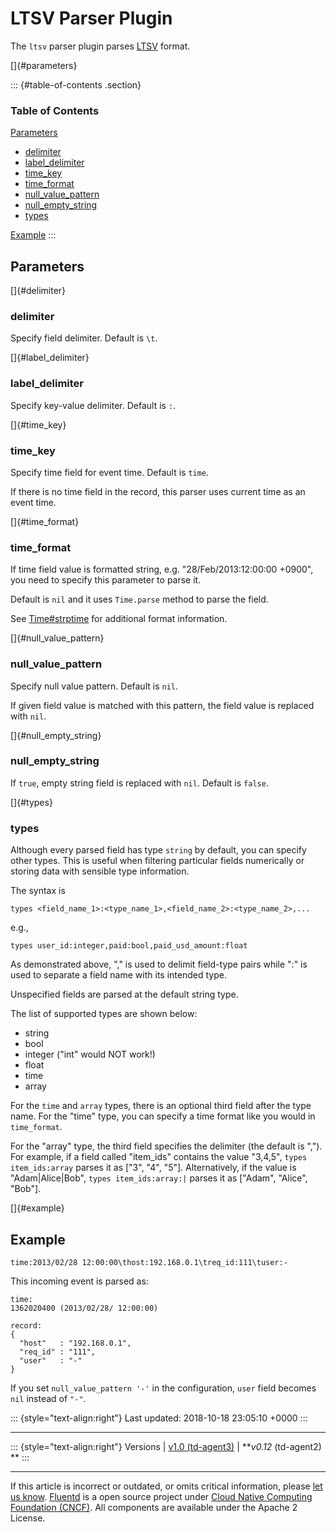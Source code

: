 LTSV Parser Plugin
==================

The `ltsv` parser plugin parses [LTSV](http://ltsv.org/) format.

[]{#parameters}

::: {#table-of-contents .section}
### Table of Contents

[Parameters](#parameters)

-   [delimiter](#delimiter)
-   [label\_delimiter](#label_delimiter)
-   [time\_key](#time_key)
-   [time\_format](#time_format)
-   [null\_value\_pattern](#null_value_pattern)
-   [null\_empty\_string](#null_empty_string)
-   [types](#types)

[Example](#example)
:::

Parameters
----------

[]{#delimiter}

### delimiter

Specify field delimiter. Default is `\t`.

[]{#label_delimiter}

### label\_delimiter

Specify key-value delimiter. Default is `:`.

[]{#time_key}

### time\_key

Specify time field for event time. Default is `time`.

If there is no time field in the record, this parser uses current time
as an event time.

[]{#time_format}

### time\_format

If time field value is formatted string, e.g. "28/Feb/2013:12:00:00
+0900", you need to specify this parameter to parse it.

Default is `nil` and it uses `Time.parse` method to parse the field.

See
[Time\#strptime](http://ruby-doc.org/stdlib-2.4.1/libdoc/time/rdoc/Time.html#method-c-strptime)
for additional format information.

[]{#null_value_pattern}

### null\_value\_pattern

Specify null value pattern. Default is `nil`.

If given field value is matched with this pattern, the field value is
replaced with `nil`.

[]{#null_empty_string}

### null\_empty\_string

If `true`, empty string field is replaced with `nil`. Default is
`false`.

[]{#types}

### types

Although every parsed field has type `string` by default, you can
specify other types. This is useful when filtering particular fields
numerically or storing data with sensible type information.

The syntax is

``` {.CodeRay}
types <field_name_1>:<type_name_1>,<field_name_2>:<type_name_2>,...
```

e.g.,

``` {.CodeRay}
types user_id:integer,paid:bool,paid_usd_amount:float
```

As demonstrated above, "," is used to delimit field-type pairs while ":"
is used to separate a field name with its intended type.

Unspecified fields are parsed at the default string type.

The list of supported types are shown below:

-   string
-   bool
-   integer ("int" would NOT work!)
-   float
-   time
-   array

For the `time` and `array` types, there is an optional third field after
the type name. For the "time" type, you can specify a time format like
you would in `time_format`.

For the "array" type, the third field specifies the delimiter (the
default is ","). For example, if a field called "item\_ids" contains the
value "3,4,5", `types item_ids:array` parses it as \["3", "4", "5"\].
Alternatively, if the value is "Adam\|Alice\|Bob",
`types item_ids:array:|` parses it as \["Adam", "Alice", "Bob"\].

[]{#example}

Example
-------

``` {.CodeRay}
time:2013/02/28 12:00:00\thost:192.168.0.1\treq_id:111\tuser:-
```

This incoming event is parsed as:

``` {.CodeRay}
time:
1362020400 (2013/02/28/ 12:00:00)

record:
{
  "host"   : "192.168.0.1",
  "req_id" : "111",
  "user"   : "-"
}
```

If you set `null_value_pattern '-'` in the configuration, `user` field
becomes `nil` instead of `"-"`.

::: {style="text-align:right"}
Last updated: 2018-10-18 23:05:10 +0000
:::

------------------------------------------------------------------------

::: {style="text-align:right"}
Versions \| [v1.0 (td-agent3)](/v1.0/articles/parser_ltsv) \| ***v0.12*
(td-agent2) **
:::

------------------------------------------------------------------------

If this article is incorrect or outdated, or omits critical information,
please [let us
know](https://github.com/fluent/fluentd-docs/issues?state=open).
[Fluentd](http://www.fluentd.org/) is a open source project under [Cloud
Native Computing Foundation (CNCF)](https://cncf.io/). All components
are available under the Apache 2 License.
